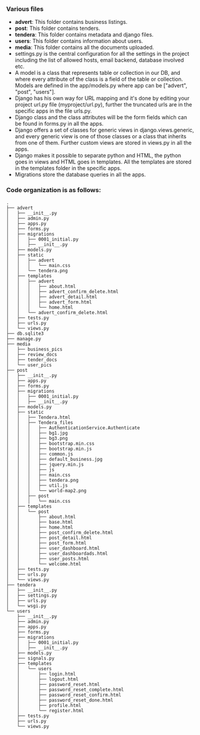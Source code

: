 ### Various files

- **advert**: This folder contains business listings.
- **post**: This folder contains tenders.
- **tendera**: This folder contains metadata and django files.
- **users**: This folder contains information about users.
- **media**: This folder contains all the documents uploaded.
- settings.py is the central configuration for all the settings in the project including the list of allowed hosts, email backend, database involved etc.
- A model is a class that represents table or collection in our DB, and where every attribute of the class is a field of the table or collection. Models are defined in the app/models.py where app can be ["advert", "post", "users"].
- Django has his own way for URL mapping and it's done by editing your project url.py file (myproject/url.py), further the truncated urls are in the specific apps in the file urls.py.
- Django class and the class attributes will be the form fields which can be found in forms.py in all the apps.
- Django offers a set of classes for generic views in django.views.generic, and every generic view is one of those classes or a class that inherits from one of them. Further custom views are stored in views.py in all the apps.
- Django makes it possible to separate python and HTML, the python goes in views and HTML goes in templates. All the templates are stored in the templates folder in the specific apps.
- Migrations store the database queries in all the apps.

### Code organization is as follows:
```
.
├── advert
│   ├── __init__.py
│   ├── admin.py
│   ├── apps.py
│   ├── forms.py
│   ├── migrations
│   │   ├── 0001_initial.py
│   │   ├── __init__.py
│   ├── models.py
│   ├── static
│   │   ├── advert
│   │   │   └── main.css
│   │   └── tendera.png
│   ├── templates
│   │   ├── advert
│   │   │   ├── about.html
│   │   │   ├── advert_confirm_delete.html
│   │   │   ├── advert_detail.html
│   │   │   ├── advert_form.html
│   │   │   └── home.html
│   │   └── advert_confirm_delete.html
│   ├── tests.py
│   ├── urls.py
│   └── views.py
├── db.sqlite3
├── manage.py
├── media
│   ├── business_pics
│   ├── review_docs
│   ├── tender_docs
│   └── user_pics
├── post
│   ├── __init__.py
│   ├── apps.py
│   ├── forms.py
│   ├── migrations
│   │   ├── 0001_initial.py
│   │   ├── __init__.py
│   ├── models.py
│   ├── static
│   │   ├── Tendera.html
│   │   ├── Tendera_files
│   │   │   ├── AuthenticationService.Authenticate
│   │   │   ├── bg1.jpg
│   │   │   ├── bg3.png
│   │   │   ├── bootstrap.min.css
│   │   │   ├── bootstrap.min.js
│   │   │   ├── common.js
│   │   │   ├── default_business.jpg
│   │   │   ├── jquery.min.js
│   │   │   ├── js
│   │   │   ├── main.css
│   │   │   ├── tendera.png
│   │   │   ├── util.js
│   │   │   └── world-map2.png
│   │   ├── post
│   │   │   └── main.css
│   ├── templates
│   │   └── post
│   │       ├── about.html
│   │       ├── base.html
│   │       ├── home.html
│   │       ├── post_confirm_delete.html
│   │       ├── post_detail.html
│   │       ├── post_form.html
│   │       ├── user_dashboard.html
│   │       ├── user_dashboardads.html
│   │       ├── user_posts.html
│   │       └── welcome.html
│   ├── tests.py
│   ├── urls.py
│   └── views.py
├── tendera
│   ├── __init__.py
│   ├── settings.py
│   ├── urls.py
│   └── wsgi.py
└── users
    ├── __init__.py
    ├── admin.py
    ├── apps.py
    ├── forms.py
    ├── migrations
    │   ├── 0001_initial.py
    │   ├── __init__.py
    ├── models.py
    ├── signals.py
    ├── templates
    │   └── users
    │       ├── login.html
    │       ├── logout.html
    │       ├── password_reset.html
    │       ├── password_reset_complete.html
    │       ├── password_reset_confirm.html
    │       ├── password_reset_done.html
    │       ├── profile.html
    │       └── register.html
    ├── tests.py
    ├── urls.py
    └── views.py
```
